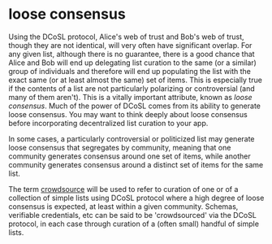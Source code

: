 loose consensus
======

Using the DCoSL protocol, Alice's web of trust and Bob's web of trust, though they are not identical, will very often have significant overlap. For any given list, although there is no guarantee, there is a good chance that Alice and Bob will end up delegating list curation to the same (or a similar) group of individuals and therefore will end up populating the list with the exact same (or at least almost the same) set of items. This is especially true if the contents of a list are not particularly polarizing or controversial (and many of them aren't). This is a vitally important attribute, known as <i>loose consensus</i>. Much of the power of DCoSL comes from its ability to generate loose consensus. You may want to think deeply about loose consensus before incorporating decentralized list curation to your app.

In some cases, a particularly controversial or politicized list may generate loose consensus that segregates by community, meaning that one community generates consensus around one set of items, while another community generates consensus around a distinct set of items for the same list.

The term [crowdsource](crowdsource.md) will be used to refer to curation of one or of a collection of simple lists using DCoSL protocol where a high degree of loose consensus is expected, at least within a given community. Schemas, verifiable credentials, etc can be said to be 'crowdsourced' via the DCoSL protocol, in each case through curation of a (often small) handful of simple lists.
